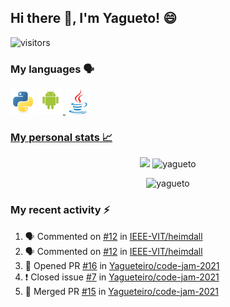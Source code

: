 ## Hi there 👋, I'm Yagueto! 😄

<!--
**Yagueteiro/yagueteiro** is a ✨ _special_ ✨ repository because its `README.md` (this file) appears on your GitHub profile.

Here are some ideas to get you started:

- 🔭 I’m currently working on ...
- 🌱 I’m currently learning ...
- 👯 I’m looking to collaborate on ...
- 🤔 I’m looking for help with ...
- 💬 Ask me about ...
- 📫 How to reach me: ...
- 😄 Pronouns: ...
- ⚡ Fun fact: ...
-->

![visitors](https://visitor-badge-reloaded.herokuapp.com/badge?page_id=yagueto'sREADME&style=for-the-badge)

### My languages 🗣️

<p align="left"> <img src="https://raw.githubusercontent.com/devicons/devicon/master/icons/python/python-original.svg" alt="python" width="40" height="40"/> </a> <a href="https://developer.android.com" target="_blank"> <img src="https://raw.githubusercontent.com/devicons/devicon/master/icons/android/android-original-wordmark.svg" alt="android" width="40" height="40"/> </a> <a href="https://www.java.com" target="_blank"> <img src="https://raw.githubusercontent.com/devicons/devicon/master/icons/java/java-original.svg" alt="java" width="40" height="40"/> </a> <a href="https://www.linux.org/" target="_blank"> </a> <a href="https://www.python.org" target="_blank"> </p>

### My personal stats 📈
<div align="center"> 
  <a>
    <img src=https://github-readme-stats.vercel.app/api?username=yagueto&count_private=true&show_icons=true width=50%></img>
  </a>
  <img src="https://github-readme-streak-stats.herokuapp.com/?user=yagueto" alt="yagueto" width=49% />
</div>
<p align="center">
    <img src="https://github-profile-trophy.vercel.app/?username=yagueto&no-bg=true" alt="yagueto" />
</p>


### My recent activity ⚡

  <!--START_SECTION:activity-->
1. 🗣 Commented on [#12](https://github.com/IEEE-VIT/heimdall/issues/12) in [IEEE-VIT/heimdall](https://github.com/IEEE-VIT/heimdall)
2. 🗣 Commented on [#12](https://github.com/IEEE-VIT/heimdall/issues/12) in [IEEE-VIT/heimdall](https://github.com/IEEE-VIT/heimdall)
3. 💪 Opened PR [#16](https://github.com/Yagueteiro/code-jam-2021/pull/16) in [Yagueteiro/code-jam-2021](https://github.com/Yagueteiro/code-jam-2021)
4. ❗️ Closed issue [#7](https://github.com/Yagueteiro/code-jam-2021/issues/7) in [Yagueteiro/code-jam-2021](https://github.com/Yagueteiro/code-jam-2021)
5. 🎉 Merged PR [#15](https://github.com/Yagueteiro/code-jam-2021/pull/15) in [Yagueteiro/code-jam-2021](https://github.com/Yagueteiro/code-jam-2021)
  <!--END_SECTION:activity-->


